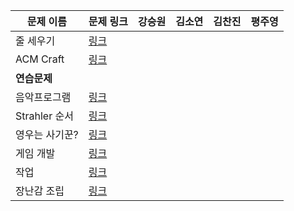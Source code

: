 |문제 이름|문제 링크|강승원|김소연|김찬진|평주영|
|---|---|---|---|---|---|
|줄 세우기|[링크](http://boj.kr/2252)|
|ACM Craft|[링크](http://boj.kr/1005)|
|**연습문제**|||
|음악프로그램|[링크](http://boj.kr/2623)|
|Strahler 순서|[링크](http://boj.kr/9470)|
|영우는 사기꾼?|[링크](http://boj.kr/14676)|
|게임 개발|[링크](http://boj.kr/1516)|
|작업|[링크](http://boj.kr/2056)|
|장난감 조립|[링크](http://boj.kr/2637)|